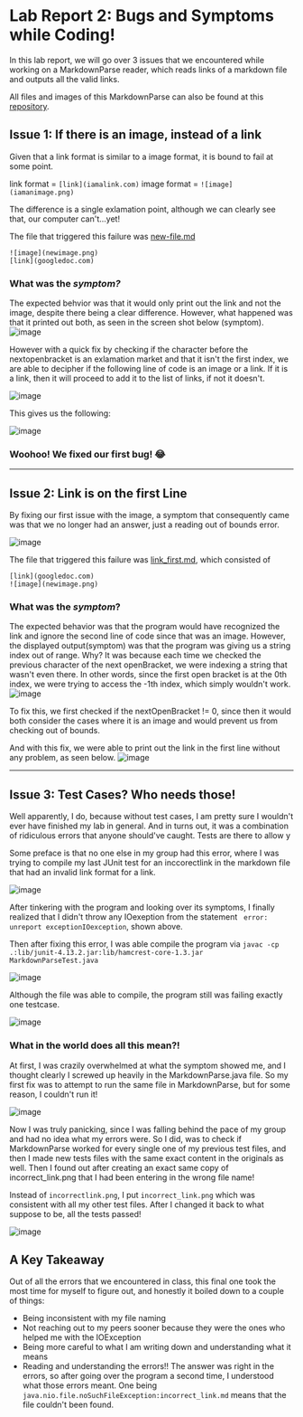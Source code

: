 # Lab Report 2: Bugs and Symptoms while Coding! 

In this lab report, we will go over 3 issues that we encountered while working on a MarkdownParse reader, which reads links of a markdown file and outputs all the valid links. 

All files and images of this MarkdownParse can also be found at this 
[repository](https://github.com/goldarluu/markdown-parse). 
## **Issue 1: If there is an image, instead of a link**

Given that a link format is similar to a image format, it is bound to fail at some point. 

link format = `[link](iamalink.com)` 
image format = `![image](iamanimage.png)` 

The difference is a single exlamation point, although we can clearly see that, our computer can't...yet!


The file that triggered this failure was [new-file.md](https://github.com/goldarluu/markdown-parse/blob/main/new-file.md)
``` 
![image](newimage.png)
[link](googledoc.com)
```
### What was the *symptom?*
The expected behvior was that it would only print out the link and not the image, despite there being a clear difference. 
However, what happened was that it printed out both, as seen in the screen shot below (symptom). 
![image](imagebeingreadaslink.png)

However with a quick fix by checking if the character before the nextopenbracket is an exlamation market and that it isn't the first index, we are able to decipher if the following line of code is an image or a link. If it is a link, then it will proceed to add it to the list of links, if not it doesn't.


![image](image_failing.png)

This gives us the following: 

![image](imagecorrect.png)

### Woohoo! We fixed our first bug! :joy:

---

## **Issue 2: Link is on the first Line**

By fixing our first issue with the image, a symptom that consequently came was that we no longer had an answer, just a reading out of bounds error. 

![image](linkonfirstline.png)


The file that triggered this failure was [link_first.md](https://github.com/goldarluu/markdown-parse/blob/main/link_first.md), which consisted of 
```
[link](googledoc.com)
![image](newimage.png)
```

### What was the *symptom*?
The expected behavior was that the program would have recognized the link and ignore the second line of code since that was an image. However, the displayed output(symptom) was that the program was giving us a string index out of range. Why? It was because each time we checked the previous character of the next openBracket, we were indexing a string that wasn't even there. In other words, since the first open bracket is at the 0th index, we were trying to access the -1th index, which simply wouldn't work.
![image](linkfirst.png)


To fix this, we first checked if the nextOpenBracket != 0, since then it would both consider the cases where it is an image and would prevent us from checking out of bounds. 


And with this fix, we were able to print out the link in the first line without any problem, as seen below. 
![image](firstlinkgood.png)


--- 

## **Issue 3: Test Cases? Who needs those!**

Well apparently, I do, because without test cases, I am pretty sure I wouldn't ever have finished my lab in general. And in turns out, it was a combination of ridiculous errors that anyone should've caught. Tests are there to allow y

Some preface is that no one else in my group had this error, where I was trying to compile my last JUnit test for an inccorectlink in the markdown file that had an invalid link format for a link.  

![image](dumberror.png)

After tinkering with the program and looking over its symptoms, I finally realized that I didn't throw any IOexeption from the statement 
` error: unreport exceptionIOexception`, shown above. 

Then after fixing this error, I was able compile the program via `javac -cp .:lib/junit-4.13.2.jar:lib/hamcrest-core-1.3.jar MarkdownParseTest.java`

![image](throwexception.png) 

Although the file was able to compile, the program still was failing exactly one testcase. 

![image](incorrectname.png)

### **What in the world does all this mean?!** 
At first, I was crazily overwhelmed at what the symptom showed me, and I thought clearly I screwed up heavily in the MarkdownParse.java file. So my first fix was to attempt to run the same file in MarkdownParse, but for some reason, I couldn't run it! 

![image](incorrectname2.png)

Now I was truly panicking, since I was falling behind the pace of my group and had no idea what my errors were. So I did, was to check if MarkdownParse worked for every single one of my previous test files, and then I made new tests files with the same exact content in the originals as well. Then I found out after creating an exact same copy of incorrect_link.png that I had been entering in the wrong file name!

Instead of `incorrectlink.png`, I put `incorrect_link.png` which was consistent with all my other test files. After I changed it back to what suppose to be, all the tests passed! 

![image](5testpass.png)

## A Key Takeaway 

Out of all the errors that we encountered in class, this final one took the most time for myself to figure out, and honestly it boiled down to a couple of things:
- Being inconsistent with my file naming 
- Not reaching out to my peers sooner because they were the ones who helped me with the IOException
- Being more careful to what I am writing down and understanding what it means
- Reading and understanding the errors!! The answer was right in the errors, so after going over the program a second time, I understood what those errors meant. One being `java.nio.file.noSuchFileException:incorrect_link.md` means that the file couldn't been found. 







